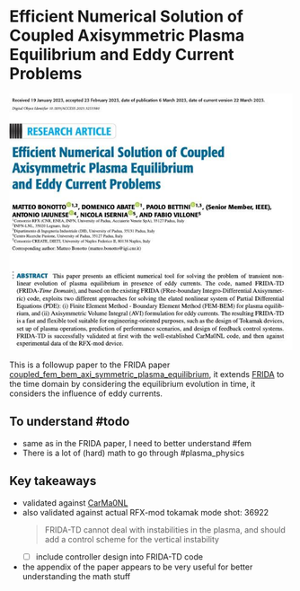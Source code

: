 # Efficient Numerical Solution of Coupled Axisymmetric Plasma Equilibrium and Eddy Current Problems

![](imgs/efficient_numerical_solution_axisymmetric_plasma_eddy_currents.png)

This is a followup paper to the FRIDA paper [coupled_fem_bem_axi_symmetric_plasma_equilibrium](coupled_fem_bem_axi_symmetric_plasma_equilibrium.md), it extends [FRIDA](../phd/FRIDA.md) to the time domain by considering the equilibrium evolution in time, it considers the influence of eddy currents.

## To understand #todo 
- same as in the FRIDA paper, I need to better understand #fem
- There is a lot of (hard) math to go through #plasma_physics

## Key takeaways
- validated against [CarMa0NL](../phd/CarMa0NL.md)
- also validated against actual RFX-mod tokamak mode shot: 36922
  > FRIDA-TD cannot deal with instabilities in the plasma, and should add a control scheme for the vertical instability
	- [ ] include controller design into FRIDA-TD code
- the appendix of the paper appears to be very useful for better understanding the math stuff